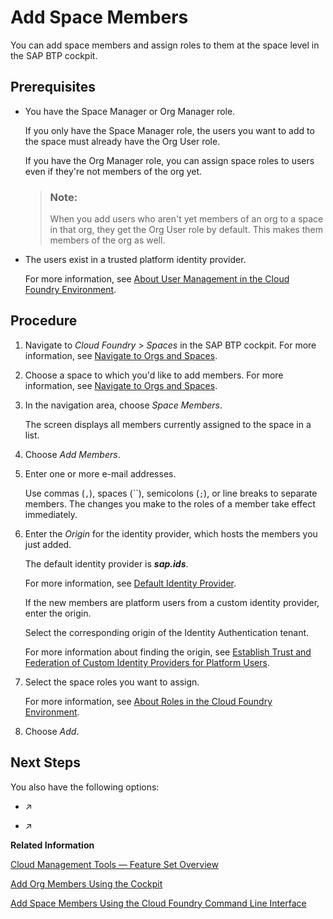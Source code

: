 <!-- loio81d0b4dcfbc84016b6b3c1465d4272f4 -->

# Add Space Members

You can add space members and assign roles to them at the space level in the SAP BTP cockpit.



<a name="loio81d0b4dcfbc84016b6b3c1465d4272f4__prereq_ryf_qsj_nbb"/>

## Prerequisites

-   You have the Space Manager or Org Manager role.

    If you only have the Space Manager role, the users you want to add to the space must already have the Org User role.

    If you have the Org Manager role, you can assign space roles to users even if they're not members of the org yet.

    > ### Note:  
    > When you add users who aren't yet members of an org to a space in that org, they get the Org User role by default. This makes them members of the org as well.

-   The users exist in a trusted platform identity provider.

    For more information, see [About User Management in the Cloud Foundry Environment](about-user-management-in-the-cloud-foundry-environment-8e6ce96.md).




<a name="loio81d0b4dcfbc84016b6b3c1465d4272f4__steps_jrg_wt4_zl"/>

## Procedure

1.  Navigate to *Cloud Foundry* \> *Spaces* in the SAP BTP cockpit. For more information, see [Navigate to Orgs and Spaces](navigate-to-orgs-and-spaces-5bf8735.md).

2.  Choose a space to which you'd like to add members. For more information, see [Navigate to Orgs and Spaces](navigate-to-orgs-and-spaces-5bf8735.md).

3.  In the navigation area, choose *Space Members*.

    The screen displays all members currently assigned to the space in a list.

4.  Choose *Add Members*.

5.  Enter one or more e-mail addresses.

    Use commas \(`,`\), spaces \(``\), semicolons \(`;`\), or line breaks to separate members. The changes you make to the roles of a member take effect immediately.

6.  Enter the *Origin* for the identity provider, which hosts the members you just added.

    The default identity provider is ***sap.ids***.

    For more information, see [Default Identity Provider](default-identity-provider-d6a8db7.md).

    If the new members are platform users from a custom identity provider, enter the origin.

    Select the corresponding origin of the Identity Authentication tenant.

    For more information about finding the origin, see [Establish Trust and Federation of Custom Identity Providers for Platform Users](establish-trust-and-federation-of-custom-identity-providers-for-platform-users-c368984.md).

7.  Select the space roles you want to assign.

    For more information, see [About Roles in the Cloud Foundry Environment](about-roles-in-the-cloud-foundry-environment-0907638.md).

8.  Choose *Add*.




<a name="loio81d0b4dcfbc84016b6b3c1465d4272f4__postreq_flp_dtj_nbb"/>

## Next Steps

You also have the following options:

-   [](https://help.sap.com/viewer/65de2977205c403bbc107264b8eccf4b/Cloud/en-US/d9e1a1592cf3448b931924e11f69a9e1.html "") :arrow_upper_right:

-   [](https://help.sap.com/viewer/65de2977205c403bbc107264b8eccf4b/Cloud/en-US/78b20cf8ae584498822dbd5c30e75b52.html "") :arrow_upper_right:


**Related Information**  


[Cloud Management Tools — Feature Set Overview](../10-concepts/cloud-management-tools-feature-set-overview-caf4e4e.md "Cloud management tools represent the group of technologies designed for managing SAP BTP.")

[Add Org Members Using the Cockpit](add-org-members-a4eeaf1.md "In the SAP BTP cockpit, add users as org members and assign roles to grant the users access to information, such as user and quota information in a Cloud Foundry org.")

[Add Space Members Using the Cloud Foundry Command Line Interface](add-space-members-using-the-cloud-foundry-command-line-interface-d23ea8b.md "You can use the Cloud Foundry Command Line Interface (cf CLI) to add space members and assign roles to them.")

